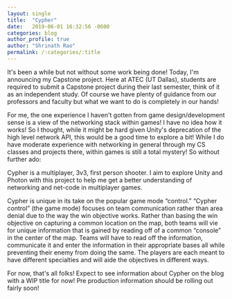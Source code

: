 ```yaml
---
layout: single
title:  "Cypher"
date:   2019-06-01 16:32:56 -0600
categories: blog
author_profile: true
author: "Shrinath Rao"
permalink: /:categories/:title
---
```


It's been a while but not without some work being done! Today, I'm announcing my Capstone project. Here at ATEC (UT Dallas), students are required to submit a Capstone project during their last semester, think of it as an independent study. Of course we have plenty of guidance from our professors and faculty but what we want to do is completely in our hands!

For me, the one experience I haven't gotten from game design/development sense is a view of the networking stack within games! I have no idea how it works! So I thought, while it might be hard given Unity's deprecation of the high level network API, this would be a good time to explore a bit! While I do have moderate experience with networking in general through my CS classes and projects there, within games is still a total mystery! So without further ado:

Cypher is a multiplayer, 3v3, first person shooter. I aim to explore Unity and Photon with this project to help me get a better understanding of networking and net-code in multiplayer games.

Cypher is unique in its take on the popular game mode “control.” “Cypher control” (the game mode) focuses on team communication rather than area denial due to the way the win objective works. Rather than basing the win objective on capturing a common location on the map, both teams will vie for unique information that is gained by reading off of a common “console” in the center of the map. Teams will have to read off the information, communicate it and enter the information in their appropriate bases all while preventing their enemy from doing the same. The players are each meant to have different specialties and will aide the objectives in different ways.

For now, that's all folks! Expect to see information about Cypher on the blog with a WIP title for now! Pre production information should be rolling out fairly soon!
